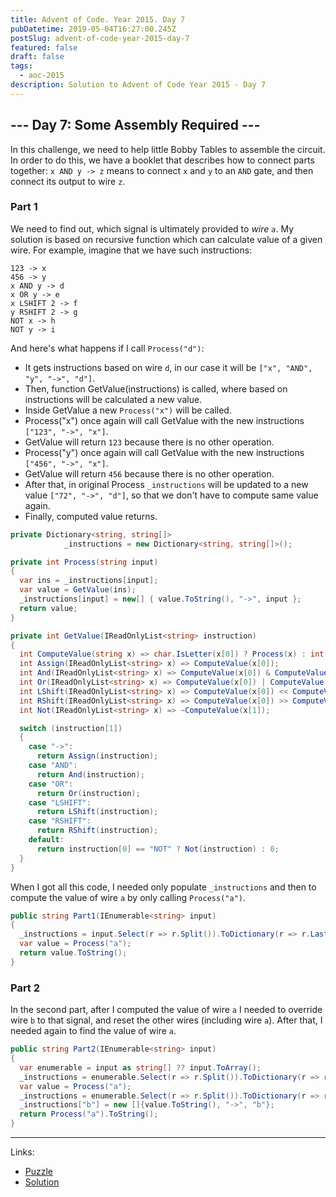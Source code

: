 ```yaml
---
title: Advent of Code. Year 2015. Day 7
pubDatetime: 2019-05-04T16:27:00.245Z
postSlug: advent-of-code-year-2015-day-7
featured: false
draft: false
tags:
  - aoc-2015
description: Solution to Advent of Code Year 2015 - Day 7
---
```


## --- Day 7: Some Assembly Required ---

In this challenge, we need to help little Bobby Tables to assemble the circuit. In order to do this, we have a booklet that describes how to connect parts together: `x AND y -> z` means to connect `x` and `y` to an `AND` gate, and then connect its output to wire `z`.

### Part 1

We need to find out, which signal is ultimately provided to _wire `a`_.
My solution is based on recursive function which can calculate value of a given wire. For example, imagine that we have such instructions:

```
123 -> x
456 -> y
x AND y -> d
x OR y -> e
x LSHIFT 2 -> f
y RSHIFT 2 -> g
NOT x -> h
NOT y -> i
```

And here's what happens if I call `Process("d")`:

- It gets instructions based on wire `d`, in our case it will be `["x", "AND", "y", "->", "d"]`.
- Then, function GetValue(instructions) is called, where based on instructions will be calculated a new value.
- Inside GetValue a new `Process("x")` will be called.
- Process("x") once again will call GetValue with the new instructions `["123", "->", "x"]`.
- GetValue will return `123` because there is no other operation.
- Process("y") once again will call GetValue with the new instructions `["456", "->", "x"]`.
- GetValue will return `456` because there is no other operation.
- After that, in original Process `_instructions` will be updated to a new value `["72", "->", "d"]`, so that we don't have to compute same value again.
- Finally, computed value returns.

```csharp
private Dictionary<string, string[]>
            _instructions = new Dictionary<string, string[]>();

private int Process(string input)
{
  var ins = _instructions[input];
  var value = GetValue(ins);
  _instructions[input] = new[] { value.ToString(), "->", input };
  return value;
}

private int GetValue(IReadOnlyList<string> instruction)
{
  int ComputeValue(string x) => char.IsLetter(x[0]) ? Process(x) : int.Parse(x);
  int Assign(IReadOnlyList<string> x) => ComputeValue(x[0]);
  int And(IReadOnlyList<string> x) => ComputeValue(x[0]) & ComputeValue(x[2]);
  int Or(IReadOnlyList<string> x) => ComputeValue(x[0]) | ComputeValue(x[2]);
  int LShift(IReadOnlyList<string> x) => ComputeValue(x[0]) << ComputeValue(x[2]);
  int RShift(IReadOnlyList<string> x) => ComputeValue(x[0]) >> ComputeValue(x[2]);
  int Not(IReadOnlyList<string> x) => ~ComputeValue(x[1]);

  switch (instruction[1])
  {
    case "->":
      return Assign(instruction);
    case "AND":
      return And(instruction);
    case "OR":
      return Or(instruction);
    case "LSHIFT":
      return LShift(instruction);
    case "RSHIFT":
      return RShift(instruction);
    default:
      return instruction[0] == "NOT" ? Not(instruction) : 0;
  }
}
```

When I got all this code, I needed only populate `_instructions` and then to compute the value of wire `a` by only calling `Process("a")`.

```csharp
public string Part1(IEnumerable<string> input)
{
  _instructions = input.Select(r => r.Split()).ToDictionary(r => r.Last());
  var value = Process("a");
  return value.ToString();
}
```

### Part 2

In the second part, after I computed the value of wire `a` I needed to override wire `b` to that signal, and reset the other wires (including wire `a`). After that, I needed again to find the value of wire `a`.

```csharp
public string Part2(IEnumerable<string> input)
{
  var enumerable = input as string[] ?? input.ToArray();
  _instructions = enumerable.Select(r => r.Split()).ToDictionary(r => r.Last());
  var value = Process("a");
  _instructions = enumerable.Select(r => r.Split()).ToDictionary(r => r.Last());
  _instructions["b"] = new []{value.ToString(), "->", "b"};
  return Process("a").ToString();
}
```

---

Links:

- [Puzzle](https://adventofcode.com/2015/day/7)
- [Solution](https://github.com/PDmatrix/advent-of-code/tree/master/CSharp/Solutions/2015/7)
